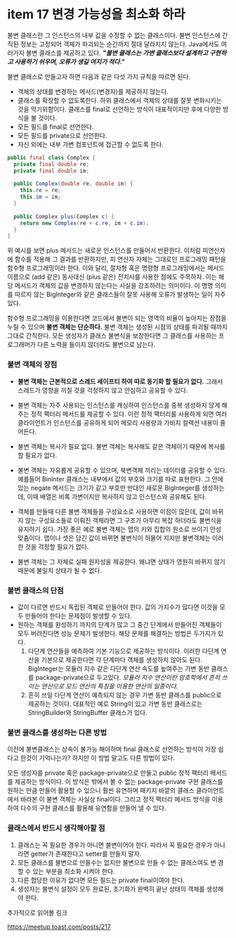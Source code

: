 # item 17 변경 가능성을 최소화 하라

불변 클래스란 그 인스턴스의 내부 값을 수정할 수 없는 클래스이다. 불변 인스턴스에 간직된 정보는 고정되어 객체가 파괴되는 순간까지 절대 달라지지 않는다. Java에서도 여러가지 불변 클래스를 제공하고 있다. *__"불변 클래스는 가변 클래스보다 설계하고 구현하고 사용하기 쉬우며, 오류가 생길 여지가 적다."__*

불변 클래스로 만들고자 하면 다음과 같은 다섯 가지 규칙을 따르면 된다.

- 객체의 상태를 변경하는 메서드(변경자)를 제공하지 않는다.
- 클래스를 확장할 수 없도록한다. 하위 클래스에서 객체의 상태를 잘못 변화시키는 것을 막기위함이다. 클래스를 final로 선언하는 방식이 대표적이지만 후에 다양한 방식을 볼 것이다.
- 모든 필드를 final로 선언한다.
- 모든 필드를 private으로 선언한다.
- 자신 외에는 내부 가변 컴포넌트에 접근할 수 없도록 한다.

```java
public final class Complex {
  private final double re;
  private final double im;
  
  public Complex(double re, double im) {
    this.re = re;
    this.im = im;
  } 
  
  public Complex plus(Complex c) {
    return new Complex(re + c.re, im + c.im);
  }
}
```

위 예시를 보면 plus 메서드는 새로운 인스턴스를 만들어서 반환한다. 이처럼 피연산자에 함수를 적용해 그 결과를 반환하지만, 피 연산자 자체는 그대로인 프로그래밍 패턴을 함수형 프로그래밍이라 한다. 이와 달리, 절차형 혹은 명령형 프로그래밍에서는 메서드 이름으로 (add 같은) 동사대신 (plus 같은) 전치사를 사용한 점에도 주목하자. 이는 해당 메서드가 객체의 값을 변경하지 않는다는 사실을 강조하려는 의미이다. 이 명명 의미를 따르지 않는 BigInteger와 같은 클래스들이 잘못 사용해 오류가 발생하는 일이 자주 있다.

함수형 프로그래밍을 이용한다면 코드에서 불변이 되는 영역의 비율이 높아지는 장점을 누릴 수 있으며 __불변 객체는 단순하다.__ 불변 객체는 생성된 시점의 상태를 파괴될 때까지 그대로 간직한다. 모든 생성자가 클래스 불변식을 보장한다면 그 클래스를 사용하는 프로그래머가 다른 노력을 들이지 않더라도 불변으로 남는다.

### 불변 객체의 장점

- __불변 객체는 근본적으로 스레드 세이프티 하여 따로 동기화 할 필요가 없다.__ 그래서 스레드가 영향을 끼칠 것을 걱정하지 않고 안심하고 공유할 수 있다.

- 불변 객체는 자주 사용되는 인스턴스를 캐싱하여 인스턴스를 중복 생성하지 않게 해주는 정적 팩터리 메서드를 제공할 수 있다. 이런 정적 팩터리를 사용하게 되면 여러 클라이언트가 인스턴스를 공유하게 되어 메모리 사용량과 가비지 컬랙션 내용이 줄어든다.

- 불변 객체는 복사가 필요 없다. 불변 객체는 복사해도 같은 객체이기 때문에 복사를 할 필요가 없다.
- 불변 객체는 자유롭게 공유할 수 있으며, 북변객체 끼리는 데이터를 공유할 수 있다. 예를들어 BinInter 클래스는 내부에서 값의 부호와 크기를 따로 표현한다. 그 안에 있는 negate 메서드는 크기가 같고 부호만 반대인 새로운 BigInteger를 생성하는데, 이때 배열은 비록 가변이지만 복사하지 않고 인스턴스와 공유해도 된다.
- 객체를 만들때 다른 불변 객체들을 구성요소로 사용하면 이점이 많은데, 값이 바뀌지 않는 구성요소들로 이뤄진 객체라면 그 구조가 아무리 복잡 하더라도 불변식을 유지하기 쉽다. 가장 좋은 예로 불변 객체는 맵의 키와 집합의 원소로 쓰이기 안성 맞춤이다. 맵이나 셋은 담긴 값이 바뀌면 불변식이 허물어 지지만 불변객체는 이러한 것을 걱정할 필요가 없다.
- 불변 객체는 그 자체로 실패 원자성을 제공한다. 왜냐면 상태가 영원히 바뀌지 않기 때문에 불일치 상태가 될 수 없다.

### 불변 클래스의 단점

- 값이 다르면 반드시 독립된 객체로 만들어야 한다. 값의 가지수가 많다면 이것을 모두 만들어야 한다는 문제점이 발생할 수 있다.
- 원하는 객체를 완성하기 까지의 단계가 많고 그 중간 단계에서 만들어진 객체들이 모두 버려진다면 성능 문제가 발생한다.
  해당 문제를 해결하는 방법은 두가지가 있다.
  1. 다단계 연산들을 예측하여 기본 기능으로 제공하는 방식이다. 이러한 다단계 연산을 기본으로 제공한다면 각 단계마다 객체를 생성하지 않아도 된다. BigInteger는 모듈러 지수 같은 다단계 연산 속도를 높여주는 가변 동반 클래스를 package-private으로 두고있다.
     *모듈러 지수 연산이란 암호학에서 흔히 쓰이는 연산으로 모드 연산의 특징을 이용한 연산의 일종이다.*
  2. 흔히 쓰일 다단계 연산이 예측되지 않는 경우 가변 동반 클래스를 public으로 제공하는 것이다. 대표적인 예로 String이 있고 가변 동반 클래스로는 StringBuilder와 StringBuffer 클래스가 있다.

### 불변 클래스를 생성하는 다른 방법

이전에 불변클래스는 상속이 불가능 해야하며 final 클래스로 선언하는 방식이 가장 쉽다고 한것이 기억나는가? 하지만 이 방법 말고도 다른 방법이 있다.

모든 생성자를 private 혹은 package-private으로 만들고 public 정적 팩터리 메서드를 제공하는 방식이다. 이 방식은 밖에서 볼 수 없는 package-private 구현 클래스를 원하는 만큼 만들어 활용할 수 있으니 훨씬 유연하며 패키지 바깥의 클래스 클라이언트에서 바라본 이 불변 객체는 사실상 final이다. 그리고 정적 팩터리 메서드 방식을 이용하여 다수의 구현 클래스를 활용해 유연함을 만들어 낼 수 있다.



### 클래스에서 반드시 생각해아할 점

1. 클래스는 꼭 필요한 경우가 아니면 불변이어야 한다. 따라서 꼭 필요한 경우가 아니라면 getter가 존재한다고 setter를 만들지 말자.
2. 모든 클래스를 불변으로 만들수는 없지만 불변으로 만들 수 없는 클래스여도 변 경할 수 있는 부분을 최소화 시켜야 한다.
3. 다른 합당한 이유가 없다면 모든 필드는 private final이여야 한다.
4. 생성자는 불변식 설정이 모두 완료된, 초기화가 완벽히 끝난 상태의 객체를 생성해야 한다.



추가적으로 읽어볼 링크

https://meetup.toast.com/posts/217